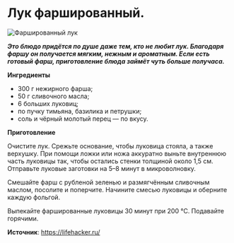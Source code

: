 # Лук фаршированный.

![Фаршированный лук](/images/Kulinar/Second/farsh-luk.jpg 'Фаршированный лук')

_**Это блюдо придётся по душе даже тем, кто не любит лук. Благодаря фаршу он получается мягким, нежным и ароматным. Если есть готовый фарш, приготовление блюда займёт чуть больше получаса.**_

**Ингредиенты**

- 300 г нежирного фарша;
- 50 г сливочного масла;
- 6 больших луковиц;
- по пучку тимьяна, базилика и петрушки;
- соль и чёрный молотый перец — по вкусу.

**Приготовление**

Очистите лук. Срежьте основание, чтобы луковица стояла, а также верхушку. При помощи ложки или ножа аккуратно выньте внутреннюю часть луковицы так, чтобы остались стенки толщиной около 1,5 см. Отправьте луковые заготовки на 5–8 минут в микроволновку.

Смешайте фарш с рубленой зеленью и размягчённым сливочным маслом, посолите и поперчите. Начините смесью луковицы и оберните каждую фольгой.

Выпекайте фаршированные луковицы 30 минут при 200 °С. Подавайте горячими.

**Источник**: https://lifehacker.ru/

